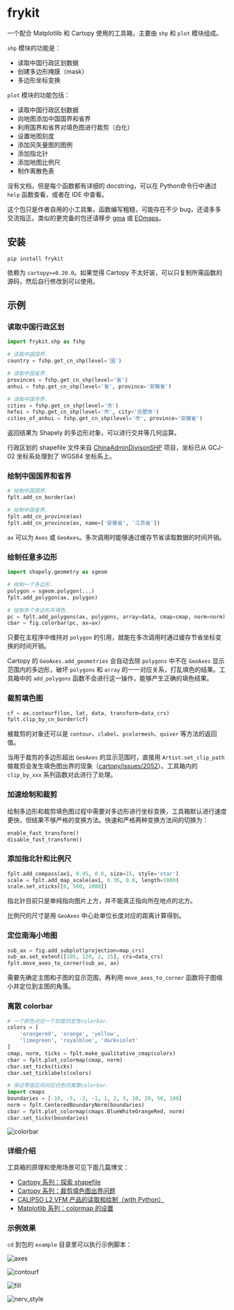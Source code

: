 # frykit

一个配合 Matplotlib 和 Cartopy 使用的工具箱，主要由 `shp` 和 `plot` 模块组成。

`shp` 模块的功能是：

- 读取中国行政区划数据
- 创建多边形掩膜（mask）
- 多边形坐标变换

`plot` 模块的功能包括：

- 读取中国行政区划数据
- 向地图添加中国国界和省界
- 利用国界和省界对填色图进行裁剪（白化）
- 设置地图刻度
- 添加风矢量图的图例
- 添加指北针
- 添加地图比例尺
- 制作离散色表

没有文档，但是每个函数都有详细的 docstring，可以在 Python命令行中通过 `help` 函数查看，或者在 IDE 中查看。

这个包只是作者自用的小工具集，函数编写粗糙，可能存在不少 bug，还请多多交流指正。类似的更完备的包还请移步 [gma](https://gma.luosgeo.com/) 或 [EOmaps](https://github.com/raphaelquast/EOmaps)。

## 安装

```
pip install frykit
```

依赖为 `cartopy>=0.20.0`。如果觉得 Cartopy 不太好装，可以只复制所需函数的源码，然后自行修改到可以使用。

## 示例

### 读取中国行政区划

```Python
import frykit.shp as fshp

# 读取中国国界.
country = fshp.get_cn_shp(level='国')

# 读取中国省界.
provinces = fshp.get_cn_shp(level='省')
anhui = fshp.get_cn_shp(level='省', province='安徽省')

# 读取中国市界.
cities = fshp.get_cn_shp(level='市')
hefei = fshp.get_cn_shp(level='市', city='合肥市')
cities_of_anhui = fshp.get_cn_shp(level='市', province='安徽省')
```

返回结果为 Shapely 的多边形对象，可以进行交并等几何运算。

行政区划的 shapefile 文件来自 [ChinaAdminDivisonSHP](https://github.com/GaryBikini/ChinaAdminDivisonSHP) 项目，坐标已从 GCJ-02 坐标系处理到了 WGS84 坐标系上。

### 绘制中国国界和省界

```Python
# 绘制中国国界.
fplt.add_cn_border(ax)

# 绘制中国省界.
fplt.add_cn_province(ax)
fplt.add_cn_province(ax, name=['安徽省', '江苏省'])
```

`ax` 可以为 `Axes` 或 `GeoAxes`。多次调用时能够通过缓存节省读取数据的时间开销。

### 绘制任意多边形

```Python
import shapely.geometry as sgeom

# 绘制一个多边形.
polygon = sgeom.polygon(...)
fplt.add_polygon(ax, polygon)

# 绘制多个多边形并填色.
pc = fplt.add_polygons(ax, polygons, array=data, cmap=cmap, norm=norm)
cbar = fig.colorbar(pc, ax=ax)
```

只要在主程序中维持对 `polygon` 的引用，就能在多次调用时通过缓存节省坐标变换的时间开销。

Cartopy 的 `GeoAxes.add_geometries` 会自动去除 `polygons` 中不在 `GeoAxes` 显示范围内的多边形，破坏 `polygons` 和 `array` 的一一对应关系，打乱填色的结果。工具箱中的 `add_polygons` 函数不会进行这一操作，能够产生正确的填色结果。

### 裁剪填色图

```Python
cf = ax.contourf(lon, lat, data, transform=data_crs)
fplt.clip_by_cn_border(cf)
```

被裁剪的对象还可以是 `contour`、`clabel`、`pcolormesh`、`quiver` 等方法的返回值。

当用于裁剪的多边形超出 `GeoAxes` 的显示范围时，直接用 `Artist.set_clip_path` 做裁剪会发生填色图出界的现象（[cartopy/issues/2052](https://github.com/SciTools/cartopy/issues/2052)）。工具箱内的 `clip_by_xxx` 系列函数对此进行了处理。

### 加速绘制和裁剪

绘制多边形和裁剪填色图过程中需要对多边形进行坐标变换，工具箱默认进行速度更快，但结果不够严格的变换方法。快速和严格两种变换方法间的切换为：

```Python
enable_fast_transform()
disable_fast_transform()
```

### 添加指北针和比例尺

```Python
fplt.add_compass(ax1, 0.95, 0.8, size=15, style='star')
scale = fplt.add_map_scale(ax1, 0.36, 0.8, length=1000)
scale.set_xticks([0, 500, 1000])
```

指北针目前只是单纯指向图片上方，并不能真正指向所在地点的北方。

比例尺的尺寸是用 `GeoAxes` 中心处单位长度对应的距离计算得到。

### 定位南海小地图

```Python
sub_ax = fig.add_subplot(projection=map_crs)
sub_ax.set_extent([105, 120, 2, 25], crs=data_crs)
fplt.move_axes_to_corner(sub_ax, ax)
```

需要先确定主图和子图的显示范围，再利用 `move_axes_to_corner` 函数将子图缩小并定位到主图的角落。

### 离散 colorbar

```Python
# 一个颜色对应一个刻度的定性colorbar.
colors = [
    'orangered', 'orange', 'yellow',
    'limegreen', 'royalblue', 'darkviolet'
]
cmap, norm, ticks = fplt.make_qualitative_cmap(colors)
cbar = fplt.plot_colormap(cmap, norm)
cbar.set_ticks(ticks)
cbar.set_ticklabels(colors)

# 保证零值区间对应白色的离散colorbar.
import cmaps
boundaries = [-10, -5, -2, -1, 1, 2, 5, 10, 20, 50, 100]
norm = fplt.CenteredBoundaryNorm(boundaries)
cbar = fplt.plot_colormap(cmaps.BlueWhiteOrangeRed, norm)
cbar.set_ticks(boundaries)
```

![colorbar](image/colorbar.png)

### 详细介绍

工具箱的原理和使用场景可见下面几篇博文：

- [Cartopy 系列：探索 shapefile](https://zhajiman.github.io/post/cartopy_shapefile/)
- [Cartopy 系列：裁剪填色图出界问题](https://zhajiman.github.io/post/cartopy_clip_outside/)
- [CALIPSO L2 VFM 产品的读取和绘制（with Python）](https://zhajiman.github.io/post/calipso_vfm/)
- [Matplotlib 系列：colormap 的设置](https://zhajiman.github.io/post/matplotlib_colormap/)

### 示例效果

`cd` 到包的 `example` 目录里可以执行示例脚本：

![axes](image/axes.png)

![contourf](image/contourf.png)

![fill](image/fill.png)

![nerv_style](image/nerv_style.png)